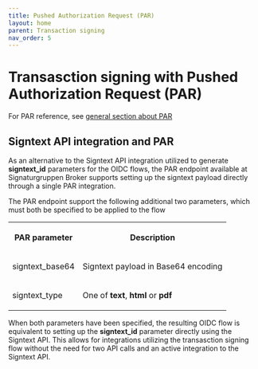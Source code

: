 ```yaml
---
title: Pushed Authorization Request (PAR)
layout: home
parent: Transaction signing
nav_order: 5
---
```


# Transasction signing with Pushed Authorization Request (PAR)
For PAR reference, see [general section about PAR](https://signaturgruppen-a-s.github.io/signaturgruppen-broker-documentation/par.html)

## Signtext API integration and PAR
As an alternative to the Signtext API integration utilized to generate **signtext_id** parameters for the OIDC flows, the PAR endpoint available at Signaturgruppen Broker supports setting up the signtext payload directly through a single PAR integration. 

The PAR endpoint support the following additional two parameters, which must both be specified to be applied to the flow

<table>
   <tbody>
      <tr>
         <th>
            <p><strong>PAR parameter</strong></p>
         </th>
         <th>
            <p><strong>Description</strong></p>
         </th>
      </tr>
      <tr>
         <td>
            <p>signtext_base64</p>
         </td>
         <td>
            <p>Signtext payload in Base64 encoding</p>
         </td>
      </tr>
     <tr>
         <td>
            <p>signtext_type</p>
         </td>
         <td>
            <p>One of <b>text</b>, <b>html</b> or <b>pdf</b></p>
         </td>
      </tr>
   </tbody>
</table>

When both parameters have been specified, the resulting OIDC flow is equivalent to setting up the **signtext_id** parameter directly using the Signtext API. 
This allows for integrations utilizing the transasction signing flow without the need for two API calls and an active integration to the Signtext API.
